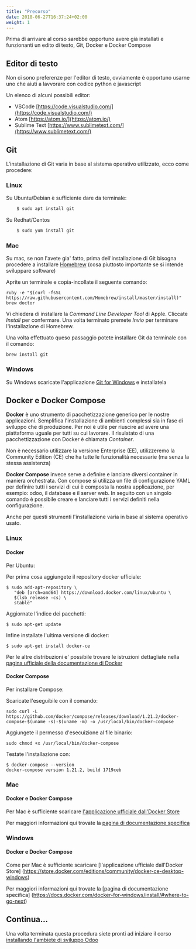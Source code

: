 ```yaml
---
title: "Precorso"
date: 2018-06-27T16:37:24+02:00
weight: 1
---
```


Prima di arrivare al corso sarebbe opportuno avere già installati e funzionanti un edito di testo, Git, Docker e Docker Compose

## Editor di testo

Non ci sono preferenze per l'editor di testo, ovviamente è opportuno usarne uno che aiuti a lavvorare con codice python e javascript

Un elenco di alcuni possibili editor:

* VSCode [https://code.visualstudio.com/](https://code.visualstudio.com/)
* Atom [https://atom.io/](https://atom.io/)
* Sublime Text [https://www.sublimetext.com/](https://www.sublimetext.com/)

## Git

L'installazione di Git varia in base al sistema operativo utilizzato, ecco come procedere:

### Linux

Su Ubuntu/Debian è sufficiente dare da terminale:

```bash
    $ sudo apt install git
```

Su Redhat/Centos

```bash
    $ sudo yum install git
```

### Mac

Su mac, se non l'avete gia' fatto, prima dell'installazione di Git bisogna procedere a installare [Homebrew](http://brew.sh/) (cosa piuttosto importante se si intende sviluppare software)

Aprite un terminale e copia-incollate il seguente comando:

```
ruby -e "$(curl -fsSL https://raw.githubusercontent.com/Homebrew/install/master/install)"
brew doctor
```

Vi chiedera di installare la _Command Line Developer Tool_ di Apple. Cliccate _Install_ per confermare. Una volta terminato premete _Invio_ per terminare l'installazione di Homebrew.

Una volta effettuato queso passaggio potete installare Git da terminale con il comando:

```
brew install git
```

### Windows

Su Windows scaricate l'applicazione [Git for Windows](https://gitforwindows.org/) e installatela

## Docker e Docker Compose

**Docker** è uno strumento di pacchetizzazione generico per le nostre applicazioni. Semplifica l'installazione di ambienti complessi sia in fase di sviluppo che di produzione. Per noi è utile per riuscire ad avere una piattaforma uguale per tutti su cui lavorare.
Il risulatato di una pacchettizzazione con Docker è chiamata _Container_.

Non è necessario utilizzare la versione Enterprise (EE), utilizzeremo la Community Edition (CE) che ha tutte le funzionalità necessarie (ma senza la stessa assistenza)

**Docker Compose** invece serve a definire e lanciare diversi container in maniera orchestrata. Con compose si utilizza un file di configurazione YAML per definire tutti i servizi di cui è composta la nostra applicazione, per esempio: odoo, il database e il server web. In seguito con un singolo comando è possibile creare e lanciare tutti i servizi definiti nella configurazione.


Anche per questi strumenti l'installazione varia in base al sistema operativo usato.

### Linux

#### Docker 


Per Ubuntu:

Per prima cosa aggiungete il repository docker ufficiale:

```
$ sudo add-apt-repository \
   "deb [arch=amd64] https://download.docker.com/linux/ubuntu \
   $(lsb_release -cs) \
   stable"
```

Aggiornate l'indice dei pacchetti:

```
$ sudo apt-get update
```

Infine installate l'ultima versione di docker:

```
$ sudo apt-get install docker-ce
```

Per le altre distribuzioni e' possibile trovare le istruzioni dettagliate nella [pagina ufficiale della documentazione di Docker](https://docs.docker.com/install/linux/docker-ce/centos/)

#### Docker Compose

Per installare Compose:

Scaricate l'eseguibile con il comando:

```
sudo curl -L https://github.com/docker/compose/releases/download/1.21.2/docker-compose-$(uname -s)-$(uname -m) -o /usr/local/bin/docker-compose
```

Aggiungete il permesso d'esecuizione al file binario:

```
sudo chmod +x /usr/local/bin/docker-compose
```

Testate l'installazione con:

```
$ docker-compose --version
docker-compose version 1.21.2, build 1719ceb
```

### Mac

#### Docker e Docker Compose

Per Mac è sufficiente scaricare [l'applicazione ufficiale dall'Docker Store](https://store.docker.com/editions/community/docker-ce-desktop-mac)

Per maggiori informazioni qui trovate la [pagina di documentazione specifica](https://docs.docker.com/docker-for-mac/install/#install-and-run-docker-for-mac)


### Windows

#### Docker e Docker Compose

Come per Mac è sufficiente scaricare [l'applicazione ufficiale dall'Docker Store]
(https://store.docker.com/editions/community/docker-ce-desktop-windows)

Per maggiori informazioni qui trovate la [pagina di documentazione specifica]
(https://docs.docker.com/docker-for-windows/install/#where-to-go-next)

## Continua...

Una volta terminata questa procedura siete pronti ad iniziare il corso [installando l'ambiete di sviluppo Odoo](/odoo.workshop/basics/installazione/)